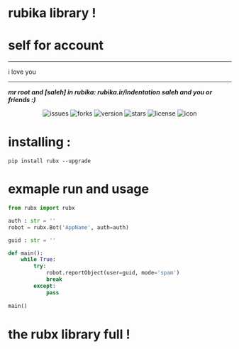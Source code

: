 # rubika library !
# self for account
____________________ 

 i love you 
____________________

 ***mr root and [saleh] in rubika: rubika.ir/indentation***
 ***saleh and you or friends :)***

<div align="center">

![issues](https://img.shields.io/github/issues/mester-root/rubx)
![forks](https://img.shields.io/github/forks/mester-root/rubx)
![version](https://img.shields.io/badge/version-v--1.0.1--beta-yellow)
![stars](https://img.shields.io/github/stars/mester-root/rubx)
![license](https://img.shields.io/github/license/mester-root/rubx)
![icon](https://raw.githubusercontent.com/Mester-Root/rubx/main/logo.png)
</div>


# installing :

```pip install rubx --upgrade```

# exmaple run and usage

```python 
from rubx import rubx

auth : str = ''
robot = rubx.Bot('AppName', auth=auth)

guid : str = ''

def main():
    while True:
        try:
            robot.reportObject(user=guid, mode='spam')
            break
        except:
            pass
            
main()
```

# the rubx library full !
